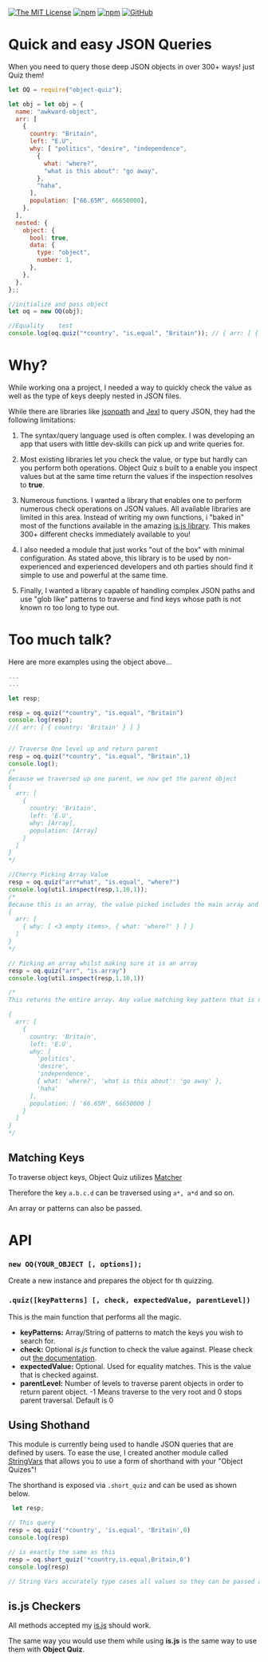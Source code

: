 [![The MIT License](https://img.shields.io/badge/license-MIT-blue.svg?style=flat-square)](http://opensource.org/licenses/MIT)
[![npm](https://img.shields.io/npm/v/package.svg?style=flat-square)](https://www.npmjs.org/package/package)
[![npm](https://img.shields.io/npm/dm/object-quiz.svg?style=flat-square)](https://www.npmjs.org/package/object-quiz)
[![GitHub](https://img.shields.io/github/stars/mugendi/object-quiz.svg?style=flat-square)](https://github.com/mugendi/object-quiz)

# Quick and easy JSON Queries
When you need to query those deep JSON objects in over 300+ ways! just Quiz them!

```javascript
let OQ = require("object-quiz");

let obj = let obj = {
  name: "awkward-object",
  arr: [
    {
      country: "Britain",
      left: "E.U",
      why: [ "politics", "desire", "independence",
        {
          what: "where?",
          "what is this about": "go away",
        },
        "haha",
      ],
      population: ["66.65M", 66650000],
    },
  ],
  nested: {
    object: {
      bool: true,
      data: {
        type: "object",
        number: 1,
      },
    },
  },
};;

//initialize and pass object
let oq = new OQ(obj);

//Equality    test
console.log(oq.quiz("*country", "is.equal", "Britain")); // { arr: [ { country: 'Britain' } ] }

```

# Why?

While working ona a project, I needed a way to quickly check the value as well as the type of keys deeply nested in JSON files.

While there are libraries like [jsonpath](https://github.com/dchester/jsonpath) and [Jexl](https://github.com/TomFrost/jexl) to query JSON, they had the following limitations:

1. The syntax/query language used is often complex. I was developing an app that users with little dev-skills can pick up and write queries for.

2. Most existing libraries let you check the value, or type but hardly can you perform both operations. Object Quiz s built to a enable you inspect values but at the same time return the values if the inspection resolves to **true**.

3. Numerous functions. I wanted a library that enables one to perform numerous check operations on JSON values. All available libraries are limited in this area.  Instead of writing my own functions, i "baked in" most of the functions available in the amazing [is.js library](https://github.com/arasatasaygin/is.js).
This makes 300+ different checks immediately available to you!

4. I also needed a module that just works "out of the box" with minimal configuration. As stated above, this library is to be used by non-experienced and experienced developers and oth parties should find it simple to use and powerful at the same time.

5. Finally, I wanted a library capable of handling complex JSON paths and use "glob like" patterns to traverse and find keys whose path is not known ro too long to type out.

# Too much talk?
Here are more examples using the object above...

```javascript
...
...

let resp;

resp = oq.quiz("*country", "is.equal", "Britain")
console.log(resp);
//{ arr: [ { country: 'Britain' } ] }


// Traverse One level up and return parent
resp = oq.quiz("*country", "is.equal", "Britain",1)
console.log();
/*
Because we traversed up one parent, we now get the parent object
{
  arr: [
    {
      country: 'Britain',
      left: 'E.U',
      why: [Array],
      population: [Array]
    }
  ]
}
*/

//Cherry Picking Array Value
resp = oq.quiz("arr*what", "is.equal", "where?")
console.log(util.inspect(resp,1,10,1));
/*
Because this is an array, the value picked includes the main array and shows that some values have been omited
{
  arr: [
    { why: [ <3 empty items>, { what: 'where?' } ] }
  ]
}
*/

// Picking an array whilst making sure it is an array
resp = oq.quiz("arr", "is.array")
console.log(util.inspect(resp,1,10,1))

/*
This returns the entire array. Any value matching key pattern that is not an array is omitted 

{
  arr: [
    {
      country: 'Britain',
      left: 'E.U',
      why: [
        'politics',
        'desire',
        'independence',
        { what: 'where?', 'what is this about': 'go away' },
        'haha'
      ],
      population: [ '66.65M', 66650000 ]
    }
  ]
}
*/

```

## Matching Keys
To traverse object keys, Object Quiz utilizes [Matcher](https://www.npmjs.com/package/matcher)

Therefore the key ```a.b.c.d``` can be traversed using ```a*, a*d``` and so on.

An array or patterns can also be passed.

# API

### ```new OQ(YOUR_OBJECT [, options]);```
Create a new instance and prepares the object for th quizzing.

### ```.quiz([keyPatterns] [, check, expectedValue, parentLevel])```
This is the main function that performs all the magic.

- **keyPatterns:** Array/String of patterns to match the keys you wish to search for.
- **check:** Optional *is.js* function to check the value against. Please check out [the documentation](http://is.js.org/#number).
- **expectedValue:** Optional. Used for equality matches. This is the value that is checked against. 
- **parentLevel:** Number of levels to traverse parent objects in order to return parent object. -1 Means traverse to the very root and 0 stops parent traversal. Default is 0


## Using Shothand
This module is currently being used to handle JSON queries that are defined by users. To ease the use, I created another module called [StringVars](https://www.npmjs.com/package/stringvars) that allows you to use a form of shorthand with your "Object Quizes"!

The shorthand is exposed via ```.short_quiz``` and can be used as shown below.

```javascript
 let resp;

// This query
resp = oq.quiz('*country', 'is.equal', 'Britain',0)
console.log(resp)

// is exactly the same as this
resp = oq.short_quiz('*country,is.equal,Britain,0')  
console.log(resp)

// String Vars accurately type cases all values so they can be passed as arguments without throwing any errors

```


## is.js Checkers
All methods accepted my [is.js](http://is.js.org/#number) should work. 

The same way you would use them while using **is.js** is the same way to use them with **Object Quiz**.